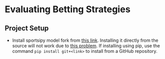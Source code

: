 # Evaluating Betting Strategies

## Project Setup
- Install sportsipy model fork from [this link](https://github.com/jli21/sportsipy). Installing 
it directly from the source will not work due to [this problem](https://stackoverflow.com/questions/70519889/when-i-run-the-sportsipy-nba-teams-teams-function-i-am-getting-notified-that-the).
If installing using pip, use the command `pip install git+<link>` to install from a GitHub repository.